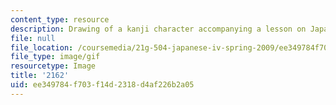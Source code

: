 ```yaml
---
content_type: resource
description: Drawing of a kanji character accompanying a lesson on Japanese.
file: null
file_location: /coursemedia/21g-504-japanese-iv-spring-2009/ee349784f703f14d2318d4af226b2a05_2162.gif
file_type: image/gif
resourcetype: Image
title: '2162'
uid: ee349784-f703-f14d-2318-d4af226b2a05
---
```

